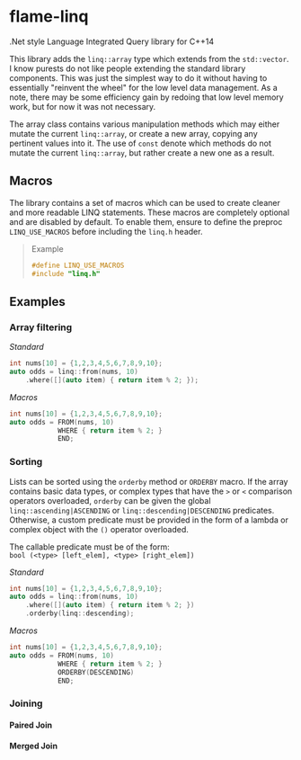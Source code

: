 # flame-linq
.Net style Language Integrated Query library for C++14

This library adds the `linq::array` type which extends from the `std::vector`. I know purests do not like people extending the standard library components. This was just the simplest way to do it without having to essentially "reinvent the wheel" for the low level data management. As a note, there may be some efficiency gain by redoing that low level memory work, but for now it was not necessary.

The array class contains various manipulation methods which may either mutate the current `linq::array`, or create a new array, copying any pertinent values into it. The use of `const` denote which methods do not mutate the current `linq::array`, but rather create a new one as a result.

## Macros
The library contains a set of macros which can be used to create cleaner and more readable LINQ statements. These macros are completely optional and are disabled by default. To enable them, ensure to define the preproc `LINQ_USE_MACROS` before including the `linq.h` header.

> Example
> ```c++
> #define LINQ_USE_MACROS
> #include "linq.h"
> ```

## Examples

### Array filtering
_Standard_
```c++
int nums[10] = {1,2,3,4,5,6,7,8,9,10};
auto odds = linq::from(nums, 10)
    .where([](auto item) { return item % 2; });
```
_Macros_
```c++
int nums[10] = {1,2,3,4,5,6,7,8,9,10};
auto odds = FROM(nums, 10)
            WHERE { return item % 2; }
            END;
```

### Sorting
Lists can be sorted using the `orderby` method or `ORDERBY` macro. If the array contains basic data types, or complex types that have the `>` or `<` comparison operators overloaded, `orderby` can be given the global `linq::ascending|ASCENDING` or `linq::descending|DESCENDING` predicates. Otherwise, a custom predicate must be provided in the form of a lambda or complex object with the `()` operator overloaded.

The callable predicate must be of the form:\
`bool (<type> [left_elem], <type> [right_elem])`

_Standard_
```c++
int nums[10] = {1,2,3,4,5,6,7,8,9,10};
auto odds = linq::from(nums, 10)
    .where([](auto item) { return item % 2; })
    .orderby(linq::descending);
```
_Macros_
```c++
int nums[10] = {1,2,3,4,5,6,7,8,9,10};
auto odds = FROM(nums, 10)
            WHERE { return item % 2; }
            ORDERBY(DESCENDING)
            END;
```

### Joining


#### Paired Join

#### Merged Join


